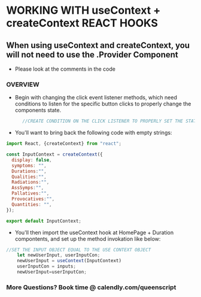 # WORKING WITH useContext + createContext REACT HOOKS
## When using useContext and createContext, you will not need to use the .Provider Component

* Please look at the comments in the code 

### OVERVIEW 
* Begin with changing the click event listener methods, which need conditions to listen for the specific button clicks to properly change the components state. 
```js
      //CREATE CONDITION ON THE CLICK LISTENER TO PROPERLY SET THE STATE
```

* You'll want to bring back the following code with empty strings:
```js
import React, {createContext} from "react";

const InputContext = createContext({
  display: false,
  symptoms: "",
  Durations:"",
  Qualities:"",
  Radiations:"",
  AssSymps:"",
  Pallatives:"",
  Provocatives:"",
  Quantities: "",
});

export default InputContext;
```
* You'll then import the useContext hook at HomePage + Duration compontents, and set up the method invokation like below: 
```js
//SET THE INPUT OBJECT EQUAL TO THE USE CONTEXT OBJECT
    let newUserInput, userInputCon;
    newUserInput = useContext(InputContext)
    userInputCon = inputs;
    newUserInput=userInputCon;
```

### More Questions? Book time @ calendly.com/queenscript